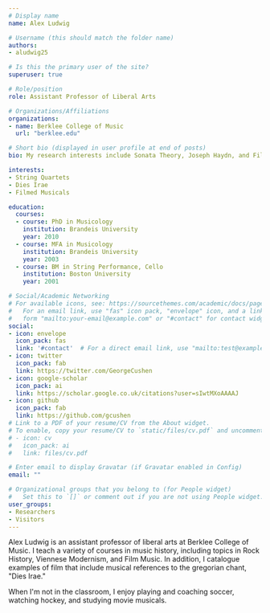 ```yaml
---
# Display name
name: Alex Ludwig

# Username (this should match the folder name)
authors:
- aludwig25

# Is this the primary user of the site?
superuser: true

# Role/position
role: Assistant Professor of Liberal Arts

# Organizations/Affiliations
organizations:
- name: Berklee College of Music
  url: "berklee.edu"

# Short bio (displayed in user profile at end of posts)
bio: My research interests include Sonata Theory, Joseph Haydn, and Film Music.

interests:
- String Quartets
- Dies Irae
- Filmed Musicals

education:
  courses:
  - course: PhD in Musicology
    institution: Brandeis University
    year: 2010
  - course: MFA in Musicology
    institution: Brandeis University
    year: 2003
  - course: BM in String Performance, Cello
    institution: Boston University
    year: 2001

# Social/Academic Networking
# For available icons, see: https://sourcethemes.com/academic/docs/page-builder/#icons
#   For an email link, use "fas" icon pack, "envelope" icon, and a link in the
#   form "mailto:your-email@example.com" or "#contact" for contact widget.
social:
- icon: envelope
  icon_pack: fas
  link: '#contact'  # For a direct email link, use "mailto:test@example.org".
- icon: twitter
  icon_pack: fab
  link: https://twitter.com/GeorgeCushen
- icon: google-scholar
  icon_pack: ai
  link: https://scholar.google.co.uk/citations?user=sIwtMXoAAAAJ
- icon: github
  icon_pack: fab
  link: https://github.com/gcushen
# Link to a PDF of your resume/CV from the About widget.
# To enable, copy your resume/CV to `static/files/cv.pdf` and uncomment the lines below.
# - icon: cv
#   icon_pack: ai
#   link: files/cv.pdf

# Enter email to display Gravatar (if Gravatar enabled in Config)
email: ""

# Organizational groups that you belong to (for People widget)
#   Set this to `[]` or comment out if you are not using People widget.
user_groups:
- Researchers
- Visitors
---
```


Alex Ludwig is an assistant professor of liberal arts at Berklee College of Music. I teach a variety of courses in music history, including topics in Rock History, Viennese Modernism, and Film Music. In addition, I catalogue examples of film that include musical references to the gregorian chant, "Dies Irae."  

When I'm not in the classroom, I enjoy playing and coaching soccer, watching hockey, and studying movie musicals. 
